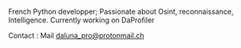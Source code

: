 French Python developper; Passionate about Osint, reconnaissance, Intelligence. Currently working on DaProfiler

Contact :
Mail daluna_pro@protonmail.ch
